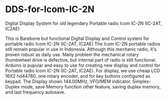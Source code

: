 # DDS-for-Icom-IC-2N
Digital Display System for old legendary Portable radio Icom IC-2N (IC-2AT, IC2AE)

This is Barebone but functional Digital Display and Control system for portable radio Icom IC-2N (IC-2AT, IC2AE)
The Icom IC-2N portable radios still remain popular in use in Indonesia.
Although this mechanic radio, it's proven robust as daily use.
Many problem the mechanical rotary thumbwheel drive is defective, but internal part of radio is still functional.
Arduino is pupular and easy to use for creating new display and control for Portable radio Icom IC-2N (IC-2AT, IC2AE).
For display, we use cheap LCD 16X2 hd44780, one rotary encoder, and for key buttons configured as keypad.
The Display shown 144.00MHz, VFO/MEM indicator, Simplex-Duplex mode, save Memory function
other feature, saving duplex memory, and last frequency autosave.

